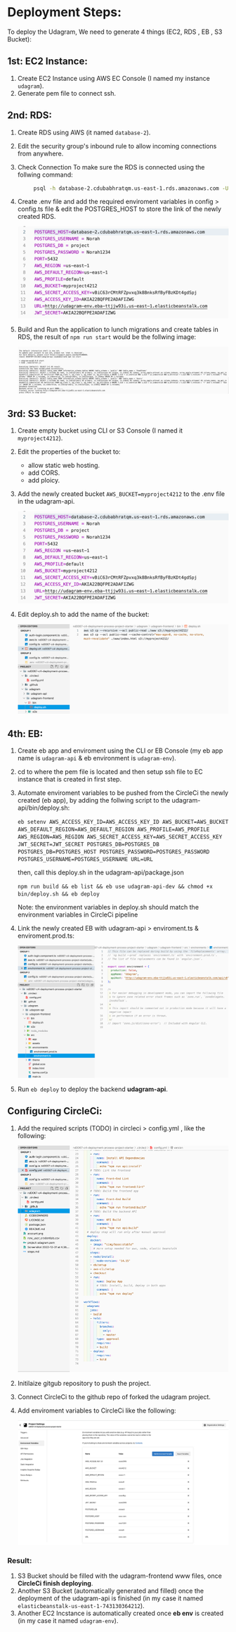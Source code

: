 # Deployment Steps:

To deploy the Udagram, We need to generate 4 things (EC2, RDS , EB , S3 Bucket):

## 1st: EC2 Instance:

1. Create EC2 Instance using AWS EC Console (I named my instance `udagram`).
2. Generate pem file to connect ssh.

## 2nd: RDS:

1. Create RDS using AWS (it named `database-2`).
2. Edit the security group's inbound rule to allow incoming connections from anywhere.
3. Check Connection To make sure the RDS is connected using the follwing command:

   ```bash
        psql -h database-2.cdubabhratqm.us-east-1.rds.amazonaws.com -U Norah project
   ```

4. Create .env file and add the required enviroment variables in config > config.ts file & edit the POSTGRES_HOST to store the link of the newly created RDS.

   ![.env file](assets/env.png ".env")

5. Build and Run the application to lunch migrations and create tables in RDS, the result of ` npm run start ` would be the follwing image:

   ![ migration file](assets/migrations.png "migration")

## 3rd: S3 Bucket:

1. Create empty bucket using CLI or S3 Console (I named it `myproject4212`).
2. Edit the properties of the bucket to:
   - allow static web hosting.
   - add CORS.
   - add ploicy.
3. Add the newly created bucket `AWS_BUCKET=myproject4212` to the .env file in the udagram-api.

   ![.env file](assets/env.png ".env")

4. Edit deploy.sh to add the name of the bucket:

   ![.env file](assets/deploy-sh.png ".env")

## 4th: EB:

1. Create eb app and enviroment using the CLI or EB Console (my eb app name is `udagram-api` & eb environment is `udagram-env`).
2. cd to where the pem file is located and then setup ssh file to EC instance that is created in first step.
3. Automate enviroment variables to be pushed from the CircleCi the newly created (eb app), by adding the follwing script to the udagram-api/bin/deploy.sh:

   `eb setenv AWS_ACCESS_KEY_ID=AWS_ACCESS_KEY_ID AWS_BUCKET=AWS_BUCKET AWS_DEFAULT_REGION=AWS_DEFAULT_REGION AWS_PROFILE=AWS_PROFILE AWS_REGION=AWS_REGION AWS_SECRET_ACCESS_KEY=AWS_SECRET_ACCESS_KEY JWT_SECRET=JWT_SECRET POSTGRES_DB=POSTGRES_DB POSTGRES_DB=POSTGRES_HOST POSTGRES_PASSWORD=POSTGRES_PASSWORD POSTGRES_USERNAME=POSTGRES_USERNAME URL=URL`

   then, call this deploy.sh in the udagram-api/package.json

   `npm run build && eb list && eb use udagram-api-dev && chmod +x bin/deploy.sh && eb deploy`

   Note: the environment variables in deploy.sh should match the environment variables in CircleCi pipeline

4. Link the newly created EB with udagram-api > enviroment.ts & enviroment.prod.ts:

   ![ eb url in env and env.prod file](assets/eb-api-enviroment.png "eb url in env and env.prod file")

5. Run `eb deploy` to deploy the backend **udagram-api**.

## Configuring CircleCi:

1. Add the required scripts (TODO) in circleci > config.yml , like the following:

   ![config.yml](assets/config-yml.png "config.yml")

2. Initilaize gitgub repository to push the project.
3. Connect CircleCi to the github repo of forked the udagram project.
4. Add enviroment variables to CircleCi like the following:

   ![environment variables in circle ci](assets/env-circle.png "environment variables in circle ci")

### Result:

1. S3 Bucket should be filled with the udagram-frontend www files, once **CircleCi finish deploying**.
2. Another S3 Bucket (automatically generated and filled) once the deployment of the udagram-api is finished (in my case it named `elasticbeanstalk-us-east-1-743130364212`).
3. Another EC2 Incstance is automatically created once **eb env** is created (in my case it named `udagram-env`).